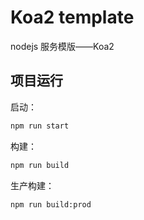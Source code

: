# Koa2 template

nodejs 服务模版——Koa2

## 项目运行

启动：

```sh
npm run start
```

构建：

```sh
npm run build
```

生产构建：

```sh
npm run build:prod
```
